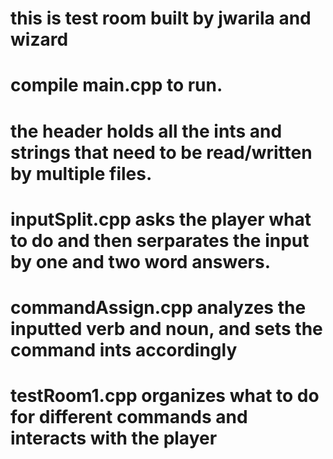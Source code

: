 # this is test room built by jwarila and wizard
# compile main.cpp to run.
# the header holds all the ints and strings that need to be read/written by multiple files.
# inputSplit.cpp asks the player what to do and then serparates the input by one and two word answers.
# commandAssign.cpp analyzes the inputted verb and noun, and sets the command ints accordingly
# testRoom1.cpp organizes what to do for different commands and interacts with the player